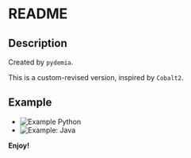 # README

## Description

Created by `pydemia`.

This is a custom-revised version, inspired by `Cobalt2`.

## Example

* ![Example Python](https://raw.githubusercontent.com/pydemia/cobalt9-vscode/master/images/sample_python.png)
* ![Example: Java](https://raw.githubusercontent.com/pydemia/cobalt9-vscode/master/images/sample_java.png)

**Enjoy!**
